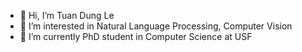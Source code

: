 - 👋 Hi, I’m Tuan Dung Le
- 👀 I’m interested in Natural Language Processing, Computer Vision
- 🌱 I’m currently PhD student in Computer Science at USF

<!---
- 💞️ I’m looking to collaborate on ...
- 📫 How to reach me ...
dzunglt24/dzunglt24 is a ✨ special ✨ repository because its `README.md` (this file) appears on your GitHub profile.
You can click the Preview link to take a look at your changes.
--->
